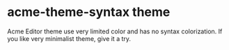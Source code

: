 # acme-theme-syntax theme

Acme Editor theme use very limited color and has no syntax colorization.
If you like very minimalist theme, give it a try.
